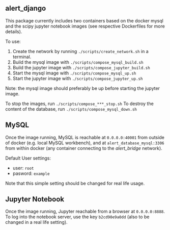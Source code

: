 alert_django
-------------

This package currently includes two containers based on the docker mysql and the scipy jupyter notebook images (see respective Dockerfiles for more details).

To use:
1. Create the network by running `./scripts/create_network.sh` in a terminal.
2. Build the mysql image with `./scripts/compose_mysql_build.sh`
3. Build the jupyter image with `./scripts/compose_jupyter_build.sh`
4. Start the mysql image with `./scripts/compose_mysql_up.sh`
5. Start the jupyter image with `./scripts/compose_jupyter_up.sh`

Note: the mysql image should preferably be up before starting the jupyter image.

To stop the images, run `./scripts/compose_***_stop.sh`
To destroy the content of the database, run `./scripts/compose_mysql_down.sh`

MySQL
------
Once the image running, MySQL is reachable at `0.0.0.0:40001` from outside of docker (e.g. local MySQL workbench), and at `alert_database_mysql:3306` from within docker (any container connecting to the *alert_bridge* network).

Default User settings:
- user: `root`
- pasword: `example`

Note that this simple setting should be changed for real life usage. 

Jupyter Notebook
----------------
Once the image running, Jupyter reachable from a browser at `0.0.0.0:8888`. To log into the notebook server, use the key `b2cd90e9a0dd` (also to be changed in a real life setting).
